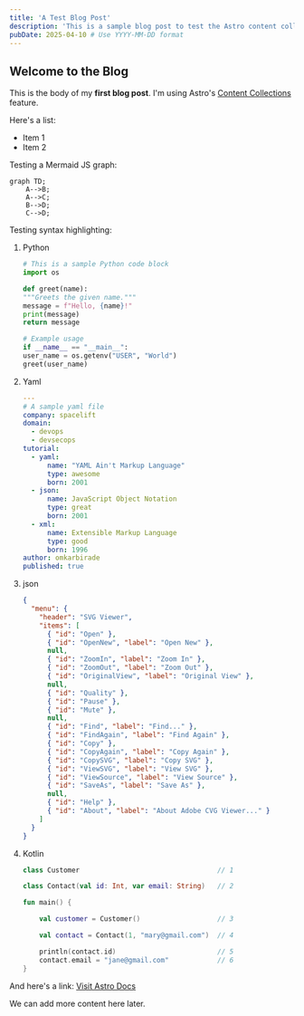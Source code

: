 ```yaml
---
title: 'A Test Blog Post'
description: 'This is a sample blog post to test the Astro content collections setup.'
pubDate: 2025-04-10 # Use YYYY-MM-DD format
---
```


## Welcome to the Blog

This is the body of my **first blog post**. I'm using Astro's [Content Collections](https://docs.astro.build/en/guides/content-collections/) feature.

Here's a list:

- Item 1
- Item 2

Testing a Mermaid JS graph:

```mermaid
graph TD;
    A-->B;
    A-->C;
    B-->D;
    C-->D;
```

Testing syntax highlighting:

1. Python

   ```python
   # This is a sample Python code block
   import os

   def greet(name):
   """Greets the given name."""
   message = f"Hello, {name}!"
   print(message)
   return message

   # Example usage
   if __name__ == "__main__":
   user_name = os.getenv("USER", "World")
   greet(user_name)
   ```

2. Yaml

   ```yaml
   ---
   # A sample yaml file
   company: spacelift
   domain:
     - devops
     - devsecops
   tutorial:
     - yaml:
         name: "YAML Ain't Markup Language"
         type: awesome
         born: 2001
     - json:
         name: JavaScript Object Notation
         type: great
         born: 2001
     - xml:
         name: Extensible Markup Language
         type: good
         born: 1996
   author: omkarbirade
   published: true
   ```

3. json

   ```json
   {
     "menu": {
       "header": "SVG Viewer",
       "items": [
         { "id": "Open" },
         { "id": "OpenNew", "label": "Open New" },
         null,
         { "id": "ZoomIn", "label": "Zoom In" },
         { "id": "ZoomOut", "label": "Zoom Out" },
         { "id": "OriginalView", "label": "Original View" },
         null,
         { "id": "Quality" },
         { "id": "Pause" },
         { "id": "Mute" },
         null,
         { "id": "Find", "label": "Find..." },
         { "id": "FindAgain", "label": "Find Again" },
         { "id": "Copy" },
         { "id": "CopyAgain", "label": "Copy Again" },
         { "id": "CopySVG", "label": "Copy SVG" },
         { "id": "ViewSVG", "label": "View SVG" },
         { "id": "ViewSource", "label": "View Source" },
         { "id": "SaveAs", "label": "Save As" },
         null,
         { "id": "Help" },
         { "id": "About", "label": "About Adobe CVG Viewer..." }
       ]
     }
   }
   ```

4. Kotlin

   ```kotlin
   class Customer                                  // 1

   class Contact(val id: Int, var email: String)   // 2

   fun main() {

       val customer = Customer()                   // 3

       val contact = Contact(1, "mary@gmail.com")  // 4

       println(contact.id)                         // 5
       contact.email = "jane@gmail.com"            // 6
   }
   ```

And here's a link:
[Visit Astro Docs](https://docs.astro.build/)

We can add more content here later.
